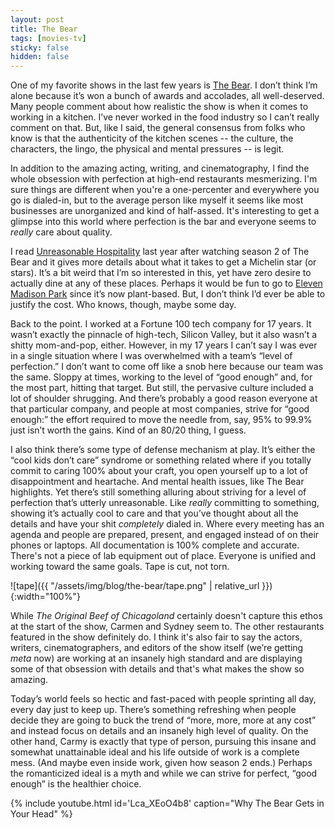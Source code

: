 ```yaml
---
layout: post
title: The Bear
tags: [movies-tv]
sticky: false
hidden: false
---
```


One of my favorite shows in the last few years is [The Bear](https://en.wikipedia.org/wiki/The_Bear_(TV_series)).  I don’t think I’m alone because it’s won a bunch of awards and accolades, all well-deserved.  Many people comment about how realistic the show is when it comes to working in a kitchen.  I’ve never worked in the food industry so I can’t really comment on that.  But, like I said, the general consensus from folks who know is that the authenticity of the kitchen scenes -- the culture, the characters, the lingo, the physical and mental pressures -- is legit.

In addition to the amazing acting, writing, and cinematography, I find the whole obsession with perfection at high-end restaurants mesmerizing.  I'm sure things are different when you're a one-percenter and everywhere you go is dialed-in, but to the average person like myself it seems like most businesses are unorganized and kind of half-assed.  It's interesting to get a glimpse into this world where perfection is the bar and everyone seems to *really* care about quality.

I read [Unreasonable Hospitality](https://www.amazon.com/Unreasonable-Hospitality-Remarkable-Giving-People/dp/0593418573) last year after watching season 2 of The Bear and it gives more details about what it takes to get a Michelin star (or stars).  It’s a bit weird that I’m so interested in this, yet have zero desire to actually dine at any of these places.  Perhaps it would be fun to go to [Eleven Madison Park](https://www.elevenmadisonpark.com) since it’s now plant-based.  But, I don’t think I’d ever be able to justify the cost.  Who knows, though, maybe some day.

Back to the point.  I worked at a Fortune 100 tech company for 17 years.  It wasn’t exactly the pinnacle of high-tech, Silicon Valley, but it also wasn’t a shitty mom-and-pop, either.  However, in my 17 years I can’t say I was ever in a single situation where I was overwhelmed with a team’s “level of perfection.”  I don’t want to come off like a snob here because our team was the same.  Sloppy at times, working to the level of “good enough” and, for the most part, hitting that target.  But still, the pervasive culture included a lot of shoulder shrugging.  And there’s probably a good reason everyone at that particular company, and people at most companies, strive for “good enough:” the effort required to move the needle from, say, 95% to 99.9% just isn’t worth the gains.  Kind of an 80/20 thing, I guess.

I also think there’s some type of defense mechanism at play.  It’s either the “cool kids don’t care” syndrome or something related where if you totally commit to caring 100% about your craft, you open yourself up to a lot of disappointment and heartache.  And mental health issues, like The Bear highlights.  Yet there’s still something alluring about striving for a level of perfection that’s utterly unreasonable.  Like *really* committing to something, showing it’s actually cool to care and that you’ve thought about all the details and have your shit *completely* dialed in.  Where every meeting has an agenda and people are prepared, present, and engaged instead of on their phones or laptops.  All documentation is 100% complete and accurate.  There's not a piece of lab equipment out of place.  Everyone is unified and working toward the same goals.  Tape is cut, not torn.

![tape]({{ "/assets/img/blog/the-bear/tape.png" | relative_url }}){:width="100%"}

While *The Original Beef of Chicagoland* certainly doesn't capture this ethos at the start of the show, Carmen and Sydney seem to.  The other restaurants featured in the show definitely do.  I think it's also fair to say the actors, writers, cinematographers, and editors of the show itself (we’re getting *meta* now) are working at an insanely high standard and are displaying some of that obsession with details and that's what makes the show so amazing.

Today’s world feels so hectic and fast-paced with people sprinting all day, every day just to keep up.  There’s something refreshing when people decide they are going to buck the trend of “more, more, more at any cost” and instead focus on details and an insanely high level of quality.  On the other hand, Carmy is exactly that type of person, pursuing this insane and somewhat unattainable ideal and his life outside of work is a complete mess.  (And maybe even inside work, given how season 2 ends.)  Perhaps the romanticized ideal is a myth and while we can strive for perfect, “good enough” is the healthier choice.

{% include youtube.html id='Lca_XEoO4b8' caption="Why The Bear Gets in Your Head" %}